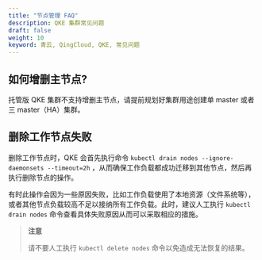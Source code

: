 ```yaml
---
title: "节点管理 FAQ"
description: QKE 集群常见问题
draft: false
weight: 10
keyword: 青云, QingCloud, QKE, 常见问题 
---
```


## 如何增删主节点?

托管版 QKE 集群不支持增删主节点，请提前规划好集群用途创建单 master 或者三 master（HA）集群。

## 删除工作节点失败

删除工作节点时，QKE 会首先执行命令 `kubectl drain nodes --ignore-daemonsets --timeout=2h` ，从而确保工作负载都成功迁移到其他节点，然后再执行删除节点的操作。

有时此操作会因为一些原因失败，比如工作负载使用了本地资源（文件系统等），或者其他节点负载较高不足以接纳所有工作负载。此时，建议人工执行 `kubectl drain nodes` 命令查看具体失败原因从而可以采取相应的措施。

> **注意**
>
> 请不要人工执行 `kubectl delete nodes` 命令以免造成无法恢复的结果。

